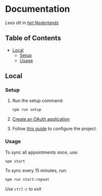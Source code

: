 # Documentation

_Lees dit in [het Nederlands](../nl-NL/README.md)_

## Table of Contents

* [Local](#local)
    * [Setup](#setup)
    * [Usage](#usage)

## Local

### Setup

1. Run the setup command:

    ```bash
    npm run setup
    ```

2. [Create an OAuth application](Create-an-OAuth-Application.md)

3. Follow [this guide](Config-Variables.md) to configure the project.

### Usage

To sync all appointments once, use:

```bash
npm start
```

To sync every 15 minutes, run:

```bash
npm run start:repeat
```

_Use `ctrl-c` to exit_
